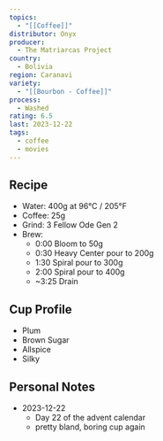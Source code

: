 ```yaml
---
topics:
  - "[[Coffee]]"
distributor: Onyx
producer:
  - The Matriarcas Project
country:
  - Bolivia
region: Caranavi
variety:
  - "[[Bourbon - Coffee]]"
process:
  - Washed
rating: 6.5
last: 2023-12-22
tags:
  - coffee
  - movies
---
```

## Recipe

- Water: 400g at 96°C / 205°F
- Coffee: 25g
- Grind: 3 Fellow Ode Gen 2
- Brew:
	- 0:00 Bloom to 50g
	- 0:30 Heavy Center pour to 200g
	- 1:30 Spiral pour to 300g
	- 2:00 Spiral pour to 400g
	- ~3:25 Drain

## Cup Profile

- Plum
- Brown Sugar
- Allspice
- Silky

## Personal Notes

- 2023-12-22
	- Day 22 of the advent calendar
	- pretty bland, boring cup again

